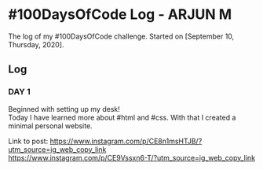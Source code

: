 # #100DaysOfCode Log - ARJUN M

The log of my #100DaysOfCode challenge. Started on [September 10, Thursday, 2020].

## Log

### DAY 1

Beginned with setting up my desk! \
Today I have learned more about #html and #css. With that I created a minimal personal website.

Link to post: https://www.instagram.com/p/CE8n1msHTJB/?utm_source=ig_web_copy_link \
https://www.instagram.com/p/CE9Vssxn6-T/?utm_source=ig_web_copy_link
